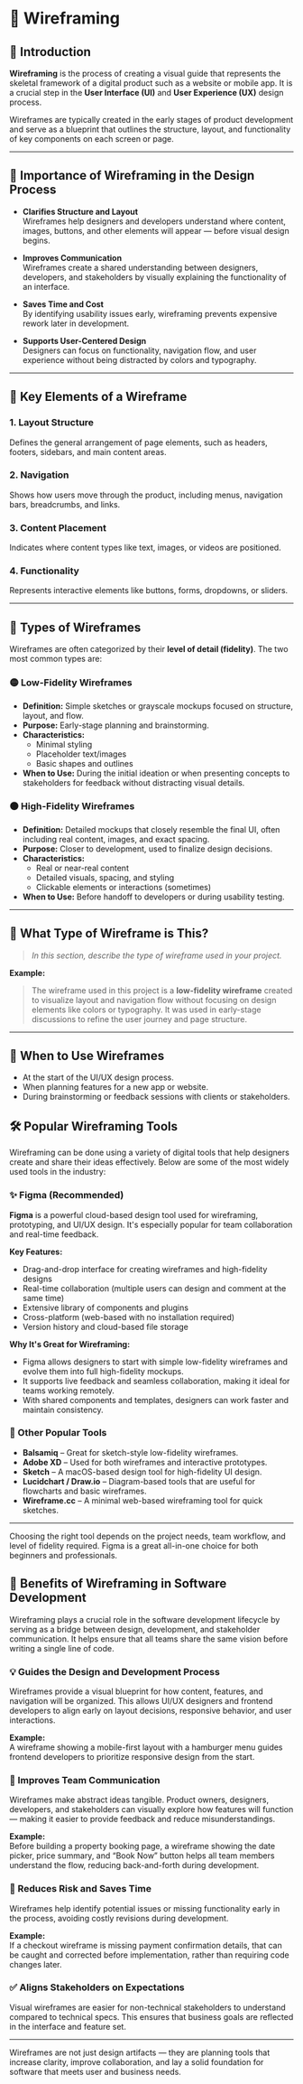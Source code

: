 # 🧩 Wireframing

## 📘 Introduction

**Wireframing** is the process of creating a visual guide that represents the skeletal framework of a digital product such as a website or mobile app. It is a crucial step in the **User Interface (UI)** and **User Experience (UX)** design process.

Wireframes are typically created in the early stages of product development and serve as a blueprint that outlines the structure, layout, and functionality of key components on each screen or page.

---

## 🎯 Importance of Wireframing in the Design Process

- **Clarifies Structure and Layout**  
  Wireframes help designers and developers understand where content, images, buttons, and other elements will appear — before visual design begins.

- **Improves Communication**  
  Wireframes create a shared understanding between designers, developers, and stakeholders by visually explaining the functionality of an interface.

- **Saves Time and Cost**  
  By identifying usability issues early, wireframing prevents expensive rework later in development.

- **Supports User-Centered Design**  
  Designers can focus on functionality, navigation flow, and user experience without being distracted by colors and typography.

---

## 🧱 Key Elements of a Wireframe

### 1. **Layout Structure**
Defines the general arrangement of page elements, such as headers, footers, sidebars, and main content areas.

### 2. **Navigation**
Shows how users move through the product, including menus, navigation bars, breadcrumbs, and links.

### 3. **Content Placement**
Indicates where content types like text, images, or videos are positioned.

### 4. **Functionality**
Represents interactive elements like buttons, forms, dropdowns, or sliders.

---

## 🧾 Types of Wireframes

Wireframes are often categorized by their **level of detail (fidelity)**. The two most common types are:

### 🟡 Low-Fidelity Wireframes
- **Definition:** Simple sketches or grayscale mockups focused on structure, layout, and flow.
- **Purpose:** Early-stage planning and brainstorming.
- **Characteristics:**
  - Minimal styling
  - Placeholder text/images
  - Basic shapes and outlines
- **When to Use:** During the initial ideation or when presenting concepts to stakeholders for feedback without distracting visual details.

### ⚫ High-Fidelity Wireframes
- **Definition:** Detailed mockups that closely resemble the final UI, often including real content, images, and exact spacing.
- **Purpose:** Closer to development, used to finalize design decisions.
- **Characteristics:**
  - Real or near-real content
  - Detailed visuals, spacing, and styling
  - Clickable elements or interactions (sometimes)
- **When to Use:** Before handoff to developers or during usability testing.

---

## 🧠 What Type of Wireframe is This?

> _In this section, describe the type of wireframe used in your project._

**Example:**
> The wireframe used in this project is a **low-fidelity wireframe** created to visualize layout and navigation flow without focusing on design elements like colors or typography. It was used in early-stage discussions to refine the user journey and page structure.

---

## 📌 When to Use Wireframes

- At the start of the UI/UX design process.
- When planning features for a new app or website.
- During brainstorming or feedback sessions with clients or stakeholders.
## 🛠️ Popular Wireframing Tools

Wireframing can be done using a variety of digital tools that help designers create and share their ideas effectively. Below are some of the most widely used tools in the industry:

### ✨ Figma (Recommended)

**Figma** is a powerful cloud-based design tool used for wireframing, prototyping, and UI/UX design. It's especially popular for team collaboration and real-time feedback.

**Key Features:**
- Drag-and-drop interface for creating wireframes and high-fidelity designs
- Real-time collaboration (multiple users can design and comment at the same time)
- Extensive library of components and plugins
- Cross-platform (web-based with no installation required)
- Version history and cloud-based file storage

**Why It's Great for Wireframing:**
- Figma allows designers to start with simple low-fidelity wireframes and evolve them into full high-fidelity mockups.
- It supports live feedback and seamless collaboration, making it ideal for teams working remotely.
- With shared components and templates, designers can work faster and maintain consistency.

### 🧰 Other Popular Tools
- **Balsamiq** – Great for sketch-style low-fidelity wireframes.
- **Adobe XD** – Used for both wireframes and interactive prototypes.
- **Sketch** – A macOS-based design tool for high-fidelity UI design.
- **Lucidchart / Draw.io** – Diagram-based tools that are useful for flowcharts and basic wireframes.
- **Wireframe.cc** – A minimal web-based wireframing tool for quick sketches.

---

Choosing the right tool depends on the project needs, team workflow, and level of fidelity required. Figma is a great all-in-one choice for both beginners and professionals.
## 🚀 Benefits of Wireframing in Software Development

Wireframing plays a crucial role in the software development lifecycle by serving as a bridge between design, development, and stakeholder communication. It helps ensure that all teams share the same vision before writing a single line of code.

### 💡 Guides the Design and Development Process

Wireframes provide a visual blueprint for how content, features, and navigation will be organized. This allows UI/UX designers and frontend developers to align early on layout decisions, responsive behavior, and user interactions.

**Example:**  
A wireframe showing a mobile-first layout with a hamburger menu guides frontend developers to prioritize responsive design from the start.

### 🤝 Improves Team Communication

Wireframes make abstract ideas tangible. Product owners, designers, developers, and stakeholders can visually explore how features will function — making it easier to provide feedback and reduce misunderstandings.

**Example:**  
Before building a property booking page, a wireframe showing the date picker, price summary, and “Book Now” button helps all team members understand the flow, reducing back-and-forth during development.

### 🧪 Reduces Risk and Saves Time

Wireframes help identify potential issues or missing functionality early in the process, avoiding costly revisions during development.

**Example:**  
If a checkout wireframe is missing payment confirmation details, that can be caught and corrected before implementation, rather than requiring code changes later.

### ✅ Aligns Stakeholders on Expectations

Visual wireframes are easier for non-technical stakeholders to understand compared to technical specs. This ensures that business goals are reflected in the interface and feature set.

---

Wireframes are not just design artifacts — they are planning tools that increase clarity, improve collaboration, and lay a solid foundation for software that meets user and business needs.

